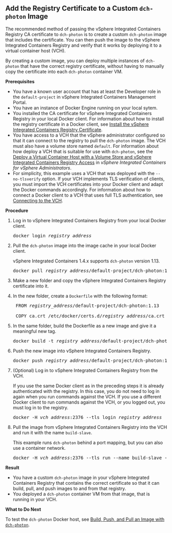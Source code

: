 ## Add the Registry Certificate to a Custom `dch-photon` Image ##

The recommended method of passing the vSphere Integrated Containers Registry CA certificate to `dch-photon` is to create a custom `dch-photon` image that includes the certificate. You can then push the image to the vSphere Integrated Containers Registry and verify that it works by deploying it to a virtual container host (VCH).

By creating a custom image, you can deploy multiple instances of `dch-photon` that have the correct registry certificate, without having to manually copy the certificate into each `dch-photon` container VM.

**Prerequisites**

- You have a known user account that has at least the Developer role in the `default-project` in vSphere Integrated Containers Management Portal.
- You have an instance of Docker Engine running on your local sytem.
- You installed the CA certificate for vSphere Integrated Containers Registry in your local Docker client. For information about how to install the registry certificate in a Docker client, see [Install the  vSphere Integrated Containers Registry Certificate](configure_docker_client.md#registry).
- You have access to a VCH that the vSphere administrator configured so that it can connect to the registry to pull the `dch-photon` image. The VCH must also have a volume store named `default`. For information about how deploy a VCH that is suitable for use with `dch-photon`, see the [Deploy a Virtual Container Host with a Volume Store and vSphere Integrated Containers Registry Access](../vic_vsphere_admin/deploy_vch_dchphoton.md) in *vSphere Integrated Containers for vSphere Administrators*. 
- For simplicity, this example uses a VCH that was deployed with the `--no-tlsverify` option. If your VCH implements TLS verification of clients, you must import the VCH certificates into your Docker client and adapt the Docker commands accordingly. For information about how to connect a Docker client to a VCH that uses full TLS authentication, see [Connecting to the VCH](configure_docker_client.md#connectvch).


**Procedure**

1. Log in to vSphere Integrated Containers Registry from your local Docker client.

    <pre>docker login <i>registry_address</i></pre> 

5. Pull the `dch-photon` image into the image cache in your local Docker client.

    vSphere Integrated Containers 1.4.x supports `dch-photon` version 1.13.

    <pre>docker pull <i>registry_address</i>/default-project/dch-photon:1.13</pre> 

6. Make a new folder and copy the vSphere Integrated Containers Registry certificate into it.

7. In the new folder, create a `Dockerfile` with the following format:

    <pre>
    FROM <i>registry_address</i>/default-project/dch-photon:1.13
    
    COPY ca.crt /etc/docker/certs.d/<i>registry_address</i>/ca.crt</pre>

8. In the same folder, build the Dockerfile as a new image and give it a meaningful new tag.

    <pre>docker build -t <i>registry_address</i>/default-project/dch-photon:1.13-cert .</pre> 

9. Push the new image into vSphere Integrated Containers Registry.

    <pre>docker push <i>registry_address</i>/default-project/dch-photon:1.13-cert</pre> 

10. (Optional) Log in to vSphere Integrated Containers Registry from the VCH.

    If you use the same Docker client as in the preceding steps it is already authenticated with the registry. In this case, you do not need to log in again when you run commands against the VCH. If you use a different Docker client to run commands against the VCH, or you logged out, you must log in to the registry.

    <pre>docker -H <i>vch_address</i>:2376 --tls login <i>registry_address</i></pre> 

11. Pull the image from vSphere Integrated Containers Registry into the VCH and run it with the name `build-slave`. 

    This example runs `dch-photon` behind a port mapping, but you can also use a container network. 

    <pre>docker -H <i>vch_address</i>:2376 --tls run --name build-slave -d -p 12375:2375 <i>registry_address</i>/default-project/dch-photon:1.13-cert</pre> 

**Result**

- You have a custom `dch-photon` image in your vSphere Integrated Containers Registry that contains the correct certificate so that it can build, pull, and push images to and from that registry.
- You deployed a `dch-photon` container VM from that image, that is running in your VCH. 

**What to Do Next**

To test the  `dch-photon` Docker host, see [Build, Push, and Pull an Image with `dch-photon`](test_photon.md).